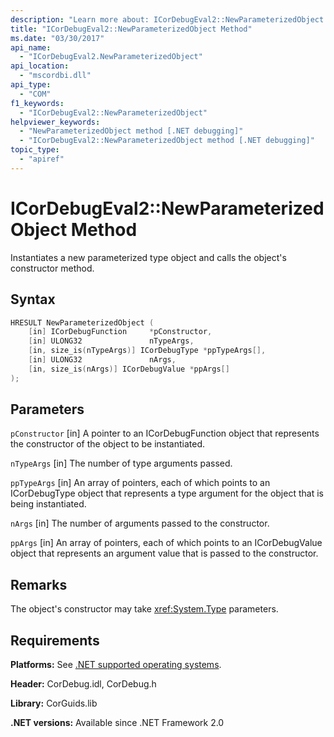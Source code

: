 ```yaml
---
description: "Learn more about: ICorDebugEval2::NewParameterizedObject Method"
title: "ICorDebugEval2::NewParameterizedObject Method"
ms.date: "03/30/2017"
api_name:
  - "ICorDebugEval2.NewParameterizedObject"
api_location:
  - "mscordbi.dll"
api_type:
  - "COM"
f1_keywords:
  - "ICorDebugEval2::NewParameterizedObject"
helpviewer_keywords:
  - "NewParameterizedObject method [.NET debugging]"
  - "ICorDebugEval2::NewParameterizedObject method [.NET debugging]"
topic_type:
  - "apiref"
---
```

# ICorDebugEval2::NewParameterizedObject Method

Instantiates a new parameterized type object and calls the object's constructor method.

## Syntax

```cpp
HRESULT NewParameterizedObject (
    [in] ICorDebugFunction     *pConstructor,
    [in] ULONG32               nTypeArgs,
    [in, size_is(nTypeArgs)] ICorDebugType *ppTypeArgs[],
    [in] ULONG32               nArgs,
    [in, size_is(nArgs)] ICorDebugValue *ppArgs[]
);
```

## Parameters

 `pConstructor`
 [in] A pointer to an ICorDebugFunction object that represents the constructor of the object to be instantiated.

 `nTypeArgs`
 [in] The number of type arguments passed.

 `ppTypeArgs`
 [in] An array of pointers, each of which points to an ICorDebugType object that represents a type argument for the object that is being instantiated.

 `nArgs`
 [in] The number of arguments passed to the constructor.

 `ppArgs`
 [in] An array of pointers, each of which points to an ICorDebugValue object that represents an argument value that is passed to the constructor.

## Remarks

 The object's constructor may take <xref:System.Type> parameters.

## Requirements

 **Platforms:** See [.NET supported operating systems](https://github.com/dotnet/core/blob/main/os-lifecycle-policy.md).

 **Header:** CorDebug.idl, CorDebug.h

 **Library:** CorGuids.lib

 **.NET versions:** Available since .NET Framework 2.0
